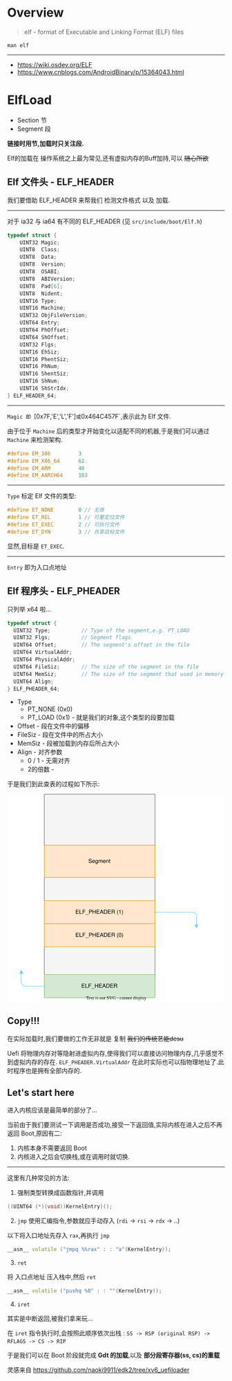 # Overview

> elf - format of Executable and Linking Format (ELF) files

```shell
man elf
```

---

- <https://wiki.osdev.org/ELF>
- <https://www.cnblogs.com/AndroidBinary/p/15364043.html>

# ElfLoad

- Section 节
- Segment 段

**链接时用节,加载时只关注段.**

Elf的加载在 操作系统之上最为常见,还有虚拟内存的Buff加持,可以 ~~随心所欲~~

## Elf 文件头 - ELF_HEADER

我们要借助 ELF_HEADER 来帮我们 检测文件格式 以及 加载.

---

对于 ia32 与 ia64 有不同的 ELF_HEADER (见 `src/include/boot/Elf.h`)

```c++
typedef struct {
    UINT32 Magic;
    UINT8  Class;
    UINT8  Data;
    UINT8  Version;
    UINT8  OSABI;
    UINT8  ABIVersion;
    UINT8  Pad[6];
    UINT8  Nident;
    UINT16 Type;
    UINT16 Machine;
    UINT32 ObjFileVersion;
    UINT64 Entry;
    UINT64 PhOffset;
    UINT64 ShOffset;
    UINT32 Flgs;
    UINT16 EhSiz;
    UINT16 PhentSiz;
    UINT16 PhNum;
    UINT16 ShentSiz;
    UINT16 ShNum;
    UINT16 ShStrIdx;
} ELF_HEADER_64;
```

---

`Magic 即 `[0x7F,'E','L','F']` 或 `0x464C457F`,表示此为 Elf 文件.

由于位于 `Machine` 后的类型才开始变化以适配不同的机器,于是我们可以通过 `Machine` 来检测架构.

```c++
#define EM_386         3
#define EM_X86_64      62
#define EM_ARM         40
#define EM_AARCH64     183
```

---

`Type` 标定 Elf 文件的类型:

```c++
#define ET_NONE        0 // 无效
#define ET_REL         1 // 可重定位文件
#define ET_EXEC        2 // 可执行文件
#define ET_DYN         3 // 共享目标文件
```

显然,目标是 `ET_EXEC`.

---

`Entry` 即为入口点地址

## Elf 程序头 - ELF_PHEADER

只列举 x64 啦...

```c++
typedef struct {
  UINT32 Type;          // Type of the segment,e.g. PT_LOAD
  UINT32 Flgs;          // Segment flags
  UINT64 Offset;        // The segment's offset in the file
  UINT64 VirtualAddr;
  UINT64 PhysicalAddr;
  UINT64 FileSiz;       // The size of the segment in the file
  UINT64 MemSiz;        // The size of the segment that used in memory space
  UINT64 Align;
} ELF_PHEADER_64;
```

- Type
  - PT_NONE (0x0)
  - PT_LOAD (0x1) - 就是我们的对象,这个类型的段要加载
- Offset - 段在文件中的偏移
- FileSiz - 段在文件中的所占大小
- MemSiz - 段被加载到内存后所占大小
- Align - 对齐参数
  - 0 / 1 - 无需对齐
  - 2的倍数 - 

于是我们到此查表的过程如下所示:

![](./images/elf.svg)

## Copy!!!

在实际加载时,我们要做的工作无非就是 复制 ~~我们的传统艺能desu~~

Uefi 将物理内存对等隐射进虚拟内存,使得我们可以直接访问物理内存,几乎感觉不到虚拟内存的存在.
`ELF_PHEADER.VirtualAddr` 在此时实际也可以指物理地址了.此时程序也是拥有全部内存的.

## Let's start here

进入内核应该是最简单的部分了...

当前由于我们要测试一下调用是否成功,接受一下返回值,实际内核在进入之后不再返回 Boot,原因有二:
1. 内核本身不需要返回 Boot
2. 内核进入之后会切换栈,或在调用时就切换.

---

这里有几种常见的方法:

1. 强制类型转换成函数指针,并调用

```c++
((UINT64 (*)(void))KernelEntry)();
```

2. `jmp`
使用汇编指令,参数就应手动存入 (`rdi` -> `rsi` -> `rdx` -> ..)

以下将入口地址先存入 `rax`,再执行 `jmp`
```c++
__asm__ volatile ("jmpq %%rax" : : "a"(KernelEntry));
```

3. `ret`

将 入口点地址 压入栈中,然后 `ret`

```c++
__asm__ volatile ("pushq %0" : : ""(KernelEntry));
```

4. `iret`

其实是中断返回,被我们拿来玩...

在 `iret` 指令执行时,会按照此顺序依次出栈 : `SS -> RSP (original RSP) -> RFLAGS -> CS -> RIP`

于是我们可以在 Boot 阶段就完成 **Gdt 的加载**,以及 **部分段寄存器(ss, cs)的重载**

灵感来自 <https://github.com/naoki9911/edk2/tree/xv6_uefiloader>
